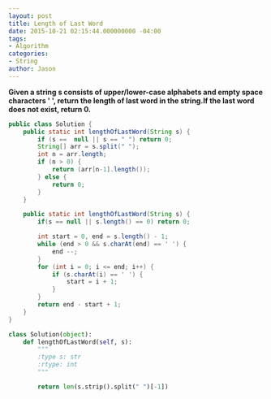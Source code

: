 ```yaml
---
layout: post
title: Length of Last Word
date: 2015-10-21 02:15:44.000000000 -04:00
tags:
- Algorithm
categories:
- String
author: Jason
---
```

**Given a string s consists of upper/lower-case alphabets and empty space characters ' ', return the length of last word in the string.If the last word does not exist, return 0.**

``` java
public class Solution {
    public static int lengthOfLastWord(String s) {
        if (s ==  null || s == " ") return 0;
        String[] arr = s.split(" ");
        int n = arr.length;
        if (n > 0) {
            return (arr[n-1].length());
        } else {
            return 0;
        }
    }

    public static int lengthOfLastWord(String s) {
        if(s == null || s.length() == 0) return 0;

        int start = 0, end = s.length() - 1;
        while (end > 0 && s.charAt(end) == ' ') {
            end --;
        }
        for (int i = 0; i <= end; i++) {
            if (s.charAt(i) == ' ') {
                start = i + 1;
            }
        }
        return end - start + 1;
    }
}
```

``` python
class Solution(object):
    def lengthOfLastWord(self, s):
        """
        :type s: str
        :rtype: int
        """

        return len(s.strip().split(" ")[-1])
```
